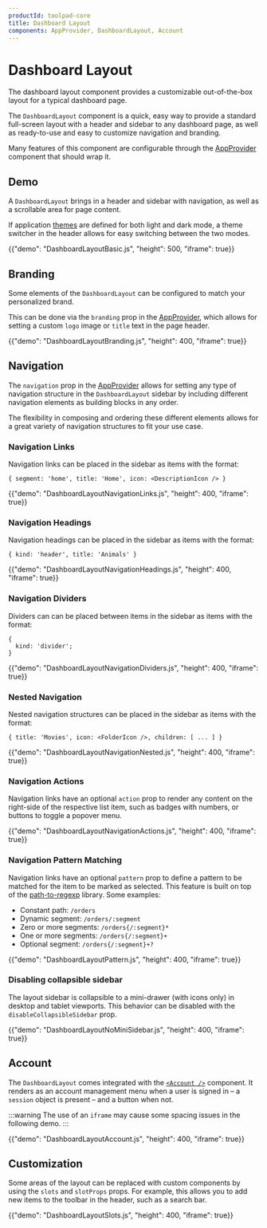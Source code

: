 ```yaml
---
productId: toolpad-core
title: Dashboard Layout
components: AppProvider, DashboardLayout, Account
---
```


# Dashboard Layout

<p class="description">The dashboard layout component provides a customizable out-of-the-box layout for a typical dashboard page.</p>

The `DashboardLayout` component is a quick, easy way to provide a standard full-screen layout with a header and sidebar to any dashboard page, as well as ready-to-use and easy to customize navigation and branding.

Many features of this component are configurable through the [AppProvider](https://mui.com/toolpad/core/react-app-provider/) component that should wrap it.

## Demo

A `DashboardLayout` brings in a header and sidebar with navigation, as well as a scrollable area for page content.

If application [themes](https://mui.com/toolpad/core/react-app-provider/#theming) are defined for both light and dark mode, a theme switcher in the header allows for easy switching between the two modes.

{{"demo": "DashboardLayoutBasic.js", "height": 500, "iframe": true}}

## Branding

Some elements of the `DashboardLayout` can be configured to match your personalized brand.

This can be done via the `branding` prop in the [AppProvider](https://mui.com/toolpad/core/react-app-provider/), which allows for setting a custom `logo` image or `title` text in the page header.

{{"demo": "DashboardLayoutBranding.js", "height": 400, "iframe": true}}

## Navigation

The `navigation` prop in the [AppProvider](https://mui.com/toolpad/core/react-app-provider/) allows for setting any type of navigation structure in the `DashboardLayout` sidebar by including different navigation elements as building blocks in any order.

The flexibility in composing and ordering these different elements allows for a great variety of navigation structures to fit your use case.

### Navigation Links

Navigation links can be placed in the sidebar as items with the format:

```tsx
{ segment: 'home', title: 'Home', icon: <DescriptionIcon /> }
```

{{"demo": "DashboardLayoutNavigationLinks.js", "height": 400, "iframe": true}}

### Navigation Headings

Navigation headings can be placed in the sidebar as items with the format:

```tsx
{ kind: 'header', title: 'Animals' }
```

{{"demo": "DashboardLayoutNavigationHeadings.js", "height": 400, "iframe": true}}

### Navigation Dividers

Dividers can can be placed between items in the sidebar as items with the format:

```tsx
{
  kind: 'divider';
}
```

{{"demo": "DashboardLayoutNavigationDividers.js", "height": 400, "iframe": true}}

### Nested Navigation

Nested navigation structures can be placed in the sidebar as items with the format:

```tsx
{ title: 'Movies', icon: <FolderIcon />, children: [ ... ] }
```

{{"demo": "DashboardLayoutNavigationNested.js", "height": 400, "iframe": true}}

### Navigation Actions

Navigation links have an optional `action` prop to render any content on the right-side of the respective list item, such as badges with numbers, or buttons to toggle a popover menu.

{{"demo": "DashboardLayoutNavigationActions.js", "height": 400, "iframe": true}}

### Navigation Pattern Matching

Navigation links have an optional `pattern` prop to define a pattern to be matched for the item to be marked as selected.
This feature is built on top of the [path-to-regexp](https://www.npmjs.com/package/path-to-regexp) library. Some examples:

- Constant path: `/orders`
- Dynamic segment: `/orders/:segment`
- Zero or more segments: `/orders{/:segment}*`
- One or more segments: `/orders{/:segment}+`
- Optional segment: `/orders{/:segment}+?`

{{"demo": "DashboardLayoutPattern.js", "height": 400, "iframe": true}}

### Disabling collapsible sidebar

The layout sidebar is collapsible to a mini-drawer (with icons only) in desktop and tablet viewports. This behavior can be disabled with the `disableCollapsibleSidebar` prop.

{{"demo": "DashboardLayoutNoMiniSidebar.js", "height": 400, "iframe": true}}

## Account

The `DashboardLayout` comes integrated with the [`<Account />`](/toolpad/core/react-account/) component. It renders as an account management menu when a user is signed in – a `session` object is present – and a button when not.

:::warning
The use of an `iframe` may cause some spacing issues in the following demo.
:::

{{"demo": "DashboardLayoutAccount.js", "height": 400, "iframe": true}}

## Customization

Some areas of the layout can be replaced with custom components by using the `slots` and `slotProps` props.
For example, this allows you to add new items to the toolbar in the header, such as a search bar.

{{"demo": "DashboardLayoutSlots.js", "height": 400, "iframe": true}}

